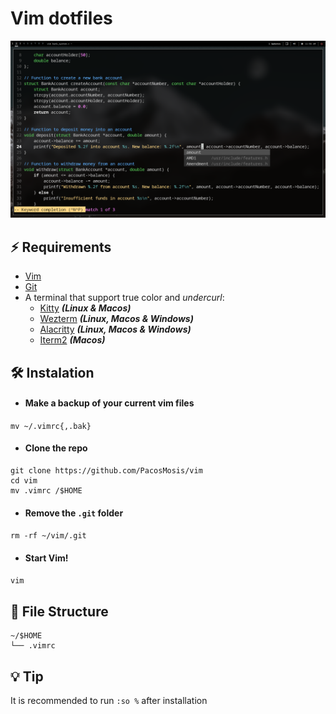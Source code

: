 # Vim dotfiles

![Vim screenshot](pictures/screenshot-vim.png)

## ⚡️ Requirements

- [Vim](https://neovim.io/)
- [Git](https://git-scm.com/)
- A terminal that support true color and _undercurl_:
  - [Kitty](https://github.com/kovidgoyal/kitty) ***(Linux & Macos)***
  - [Wezterm](https://github.com/wez/wezterm) ***(Linux, Macos & Windows)***
  - [Alacritty](https://github.com/alacritty/alacritty) ***(Linux, Macos & Windows)***
  - [Iterm2](https://iterm2.com/) ***(Macos)***

## 🛠 Instalation

- #### Make a backup of your current vim files

`mv ~/.vimrc{,.bak}`

- #### Clone the repo

```
git clone https://github.com/PacosMosis/vim
cd vim
mv .vimrc /$HOME
```

- #### Remove the `.git` folder 

`rm -rf ~/vim/.git`

- #### Start Vim!

`vim`

## 📂 File Structure
```
~/$HOME
└── .vimrc
```

## 💡 Tip

It is recommended to run `:so %` after installation
